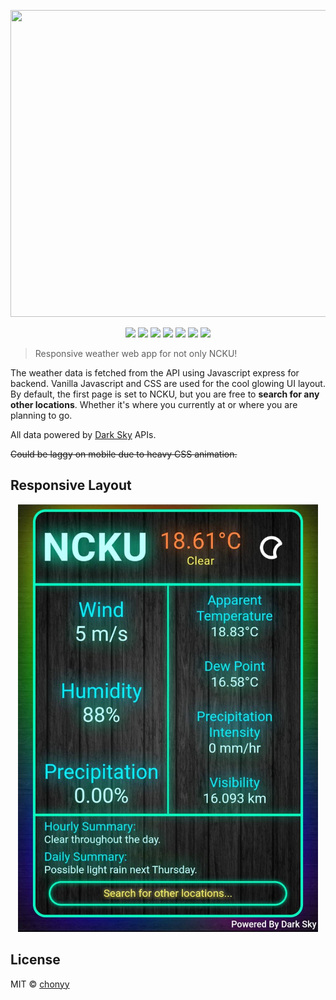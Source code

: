 <p align=center>
    <img src="public/img/1920.gif" width="862" height="491">
</p>

<p align=center>
    <a target="_blank" href="https://travis-ci.com/chonyy/NCKU-Weather" title="Build Status"><img src="https://travis-ci.com/chonyy/NCKU-Weather.svg?branch=master"></a>
    <a target="_blank" href="#" title="language count"><img src="https://img.shields.io/github/languages/count/chonyy/NCKU-Weather"></a>
    <a target="_blank" href="#" title="top language"><img src="https://img.shields.io/github/languages/top/chonyy/NCKU-Weather?color=orange"></a>
    <a target="_blank" href="http://nodejs.org/download/" title="Node version"><img src="https://img.shields.io/badge/node.js-%3E=_6.0-green.svg"></a>
    <a target="_blank" href="https://opensource.org/licenses/MIT" title="License: MIT"><img src="https://img.shields.io/badge/License-MIT-blue.svg"></a>
    <a target="_blank" href="#" title="repo size"><img src="https://img.shields.io/github/repo-size/chonyy/NCKU-Weather"></a>
    <a target="_blank" href="http://makeapullrequest.com" title="PRs Welcome"><img src="https://img.shields.io/badge/PRs-welcome-brightgreen.svg"></a>
</p>

> Responsive weather web app for not only NCKU!

The weather data is fetched from the API using Javascript express for backend.
Vanilla Javascript and CSS are used for the cool glowing UI layout.
By default, the first page is set to NCKU, but you are free to **search for any other locations**. Whether it's where you currently at or where you are planning to go.

All data powered by [Dark Sky](https://darksky.net/dev) APIs.

~~Could be laggy on mobile due to heavy CSS animation.~~

## Responsive Layout

<p align=center>
    <img src="public/img/responsive.jpg" width="480" height="684">
</p>

## License

MIT © [chonyy](https://github.com/chonyy)
